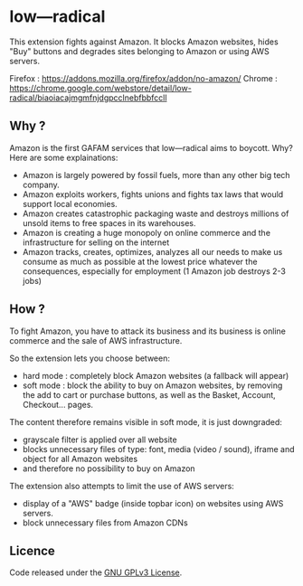 # low—radical

This extension fights against Amazon. It blocks Amazon websites, hides "Buy" buttons and degrades sites belonging to Amazon or using AWS servers.

Firefox : https://addons.mozilla.org/firefox/addon/no-amazon/
Chrome : https://chrome.google.com/webstore/detail/low-radical/biaoiacajmgmfnjdgpcclnebfbbfccll


## Why ?

Amazon is the first GAFAM services that low—radical aims to boycott. Why? Here are some explainations:

- Amazon is largely powered by fossil fuels, more than any other big tech company.
- Amazon exploits workers, fights unions and fights tax laws that would support local economies.
- Amazon creates catastrophic packaging waste and destroys millions of unsold items to free spaces in its warehouses.
- Amazon is creating a huge monopoly on online commerce and the infrastructure for selling on the internet
- Amazon tracks, creates, optimizes, analyzes all our needs to make us consume as much as possible at the lowest price whatever the consequences, especially for employment (1 Amazon job destroys 2-3 jobs) 


## How ?

To fight Amazon, you have to attack its business and its business is online commerce and the sale of AWS infrastructure.

So the extension lets you choose between:
- hard mode : completely block Amazon websites (a fallback will appear)
- soft mode : block the ability to buy on Amazon websites, by removing the add to cart or purchase buttons, as well as the Basket, Account, Checkout... pages.

The content therefore remains visible in soft mode, it is just downgraded:
- grayscale filter is applied over all website
- blocks unnecessary files of type: font, media (video / sound), iframe and object for all Amazon websites
- and therefore no possibility to buy on Amazon

The extension also attempts to limit the use of AWS servers:
- display of a "AWS" badge (inside topbar icon) on websites using AWS servers.
- block unnecessary files from Amazon CDNs



## Licence

Code released under the [GNU GPLv3 License](LICENSE).
